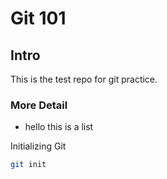 # Git 101

## Intro

This is the test repo for git practice.

### More Detail

- hello this is a list

Initializing Git

```sh
git init
```

